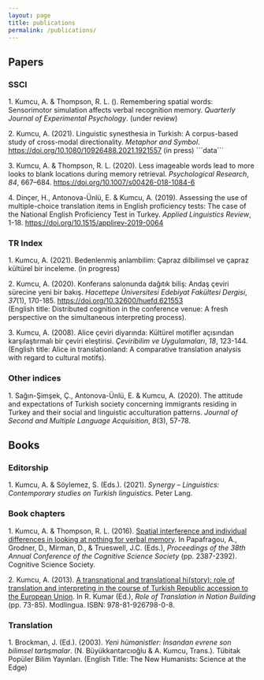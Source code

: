 ```yaml
---
layout: page
title: publications
permalink: /publications/
---
```


<h2>Papers</h2>

<h3>SSCI</h3>
<p>1. Kumcu, A. & Thompson, R. L. (). Remembering spatial words: Sensorimotor simulation affects verbal recognition memory. <i>Quarterly Journal of Experimental Psychology</i>. (under review)</p>

<p>2. Kumcu, A. (2021). Linguistic synesthesia in Turkish: A corpus-based study of cross-modal directionality. <i>Metaphor and Symbol</i>. <a href="https://doi.org/10.1080/10926488.2021.1921557" target="_blank">https://doi.org/10.1080/10926488.2021.1921557</a> (in press) ```data``` </p>

<p>3. Kumcu, A. & Thompson, R. L. (2020). Less imageable words lead to more looks to blank locations during memory retrieval. <i>Psychological Research</i>, <i>84</i>, 667–684. <a href="https://doi.org/10.1007/s00426-018-1084-6" target="_blank">https://doi.org/10.1007/s00426-018-1084-6</a>

<p>4. Dinçer, H., Antonova-Ünlü, E. & Kumcu, A. (2019). Assessing the use of multiple-choice translation items in English proficiency tests: The case of the National English Proficiency Test in Turkey. <i>Applied Linguistics Review</i>, 1-18. <a href="https://doi.org/10.1515/applirev-2019-0064" target="_blank">https://doi.org/10.1515/applirev-2019-0064</a></p>

<h3>TR Index</h3>
<p>1. Kumcu, A. (2021). Bedenlenmiş anlambilim: Çapraz dilbilimsel ve çapraz kültürel bir inceleme. (in progress)</p>

<p>2. Kumcu, A. (2020). Konferans salonunda dağıtık biliş: Andaş çeviri sürecine yeni bir bakış. <i>Hacettepe Üniversitesi Edebiyat Fakültesi Dergisi</i>, <i>37</i>(1), 170-185.  <a href="https://dergipark.org.tr/tr/pub/huefd/issue/54769/621553" target="_blank">https://doi.org/10.32600/huefd.621553</a><br>
(English title: Distributed cognition in the conference venue: A fresh perspective on the simultaneous interpreting process).</p>

<p>3. Kumcu, A. (2008). Alice çeviri diyarında: Kültürel motifler açısından karşılaştırmalı bir çeviri eleştirisi. <i>Çeviribilim ve Uygulamaları</i>, <i>18</i>, 123-144.<br>(English title: Alice in translationland: A comparative translation analysis with regard to cultural motifs).</p>

<h3>Other indices</h3>
<p>1. Sağın-Şimşek, Ç., Antonova-Ünlü, E. & Kumcu, A. (2020). The attitude and expectations of Turkish society concerning immigrants residing in Turkey and their social and linguistic acculturation patterns. <i>Journal of Second and Multiple Language Acquisition</i>, <i>8</i>(3), 57-78.</p>

<h2>Books</h2>

<h3>Editorship</h3>
<p>1. Kumcu, A. & Söylemez, S. (Eds.). (2021). <i>Synergy – Linguistics: Contemporary studies on Turkish linguistics.</i> Peter Lang.</p>

<h3>Book chapters</h3>
<p>1. Kumcu, A. & Thompson, R. L. (2016). <a href="https://mindmodeling.org/cogsci2016/papers/0413/index.html" target="_blank">Spatial interference and individual differences in looking at nothing for verbal memory</a>. In Papafragou, A., Grodner, D., Mirman, D., & Trueswell, J.C. (Eds.), <i>Proceedings of the 38th Annual Conference of the Cognitive Science Society</i> (pp. 2387-2392). Cognitive Science Society.</p>

<p>2. Kumcu, A. (2013). <a href="alperkumcu.github.io/pdfs/A transnational and translational history.pdf" target="_blank">A transnational and translational hi(story): role of translation and interpreting in the course of Turkish Republic accession to the European Union</a>. In R. Kumar (Ed.), <i>Role of Translation in Nation Building</i> (pp. 73-85). Modlingua. ISBN: 978-81-926798-0-8.</p>

<h3>Translation</h3>
<p>1. Brockman, J. (Ed.). (2003). <i>Yeni hümanistler: İnsandan evrene son bilimsel tartışmalar</i>. (N. Büyükkantarcıoğlu & A. Kumcu, Trans.). Tübitak Popüler Bilim Yayınları.
(English Title: The New Humanists: Science at the Edge)</p>
